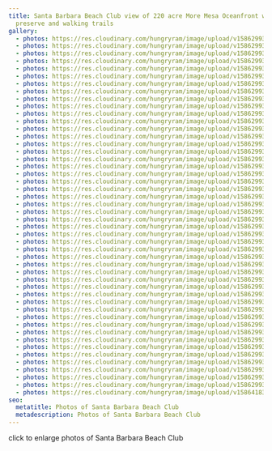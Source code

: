 ```yaml
---
title: Santa Barbara Beach Club view of 220 acre More Mesa Oceanfront wild life
  preserve and walking trails
gallery:
  - photos: https://res.cloudinary.com/hungryram/image/upload/v1586299331/01_Home_View_2_SBBC_vcyljz.jpg
  - photos: https://res.cloudinary.com/hungryram/image/upload/v1586299331/02_Ocean_View_SBBC_chtjkh.jpg
  - photos: https://res.cloudinary.com/hungryram/image/upload/v1586299330/2.2_Beach_Stairs_SBBC_xelve0.jpg
  - photos: https://res.cloudinary.com/hungryram/image/upload/v1586299331/2.02_SBBC_co2zjm.jpg
  - photos: https://res.cloudinary.com/hungryram/image/upload/v1586299330/02.3_Pool_Deck_4_SBBC_e0cyzd.jpg
  - photos: https://res.cloudinary.com/hungryram/image/upload/v1586299331/03_Sunrise_SBBC_lwtklr.jpg
  - photos: https://res.cloudinary.com/hungryram/image/upload/v1586299332/04_Living_Room_SBBC_skbkja.jpg
  - photos: https://res.cloudinary.com/hungryram/image/upload/v1586299332/06_Kitchen_1_SBBC_ww1pmc.jpg
  - photos: https://res.cloudinary.com/hungryram/image/upload/v1586299332/07_Kitchen_2_SBBC_ra5lfm.jpg
  - photos: https://res.cloudinary.com/hungryram/image/upload/v1586299332/08_Entertainment_Level_Entry_SBBC_bcw2h9.jpg
  - photos: https://res.cloudinary.com/hungryram/image/upload/v1586299332/09_Entertainment_Level_Aquarium_SBBC_bekzeu.jpg
  - photos: https://res.cloudinary.com/hungryram/image/upload/v1586299333/10_Entertainment_Level_Bar_View_SBBC_jreuxz.jpg
  - photos: https://res.cloudinary.com/hungryram/image/upload/v1586299332/11_Entertainment_Level_Arcade_SBBC_s3x3bn.jpg
  - photos: https://res.cloudinary.com/hungryram/image/upload/v1586299333/12_Entertainment_Level_Dining_Entry_SBBC_xduzdw.jpg
  - photos: https://res.cloudinary.com/hungryram/image/upload/v1586299333/13_Entertainment_Level_Dining_SBBC_j3cnl9.jpg
  - photos: https://res.cloudinary.com/hungryram/image/upload/v1586299333/14_Humidor_SBBC_ydzzvh.jpg
  - photos: https://res.cloudinary.com/hungryram/image/upload/v1586299333/15_Entertainment_Level_Theater_SBBC_wtfo4h.jpg
  - photos: https://res.cloudinary.com/hungryram/image/upload/v1586299334/16_Entertainment_Level_Gym_1_SBBC_h565h1.jpg
  - photos: https://res.cloudinary.com/hungryram/image/upload/v1586299335/18_Entertainment_Level_Gym_2_SBBC_cevdff.jpg
  - photos: https://res.cloudinary.com/hungryram/image/upload/v1586299334/19_Entertainment_Level_Spa_Bath_SBBC_rmwovu.jpg
  - photos: https://res.cloudinary.com/hungryram/image/upload/v1586299334/20_Circular_Stairs_SBBC_cawn83.jpg
  - photos: https://res.cloudinary.com/hungryram/image/upload/v1586299334/21_Master_Suite_1_SBBC_qsb6ol.jpg
  - photos: https://res.cloudinary.com/hungryram/image/upload/v1586299335/22_Master_Suite_2_SBBC_tsegtl.jpg
  - photos: https://res.cloudinary.com/hungryram/image/upload/v1586299335/23_Master_Bath_SBBC_beisl4.jpg
  - photos: https://res.cloudinary.com/hungryram/image/upload/v1586299335/24_Master_Shower_Bath_SBBC_tdsd1w.jpg
  - photos: https://res.cloudinary.com/hungryram/image/upload/v1586299335/25_Navigator_Suite_2_SBBC_kwxmjg.jpg
  - photos: https://res.cloudinary.com/hungryram/image/upload/v1586299336/26_Navigator_Suite_1_SBBC_qzfgl8.jpg
  - photos: https://res.cloudinary.com/hungryram/image/upload/v1586299336/27_Navigator_Guest_Suite_SBBC_pp4tml.jpg
  - photos: https://res.cloudinary.com/hungryram/image/upload/v1586299336/28_Navigator_Bath_SBBC_tx5uhv.jpg
  - photos: https://res.cloudinary.com/hungryram/image/upload/v1586299338/29_Sea_Lion_Suite_SBBC_urymkh.jpg
  - photos: https://res.cloudinary.com/hungryram/image/upload/v1586299336/30_Sea_Lion_Bath_SBBC_x0zk5u.jpg
  - photos: https://res.cloudinary.com/hungryram/image/upload/v1586299337/31_Mountain_View_Suite_SBBC_fzohus.jpg
  - photos: https://res.cloudinary.com/hungryram/image/upload/v1586299337/32_Mountain_View_Bath_SBBC_woqdid.jpg
  - photos: https://res.cloudinary.com/hungryram/image/upload/v1586299337/33_Hawaiiana_1_SBBC_agjofh.jpg
  - photos: https://res.cloudinary.com/hungryram/image/upload/v1586299338/34_Hawaiiana_2_SBBC_w4dqht.jpg
  - photos: https://res.cloudinary.com/hungryram/image/upload/v1586299338/35_Hawaiiana_3_SBBC_sbkcii.jpg
  - photos: https://res.cloudinary.com/hungryram/image/upload/v1586299338/36_Hawaiiana_Bath_SBBC_ghujnl.jpg
  - photos: https://res.cloudinary.com/hungryram/image/upload/v1586299338/37_Pool_Deck_5_SBBC_d533gq.jpg
  - photos: https://res.cloudinary.com/hungryram/image/upload/v1586299338/38_Home_View_1_SBBC_hgxmsj.jpg
  - photos: https://res.cloudinary.com/hungryram/image/upload/v1586299338/39_Pool_Deck_2_SBBC_mcxgmn.jpg
  - photos: https://res.cloudinary.com/hungryram/image/upload/v1586299339/40_Pool_Deck_3_SBBC_xxvamh.jpg
  - photos: https://res.cloudinary.com/hungryram/image/upload/v1586299339/41_Pool_Deck_5_SBBC_nmjrpk.jpg
  - photos: https://res.cloudinary.com/hungryram/image/upload/v1586299339/42_Sunset_SBBC_mzplad.jpg
  - photos: https://res.cloudinary.com/hungryram/image/upload/v1586299339/43_Sunrise_2_SBBC_xa2jj3.jpg
  - photos: https://res.cloudinary.com/hungryram/image/upload/v1586299339/43_Sunrise_2_SBBC_xa2jj3.jpg
  - photos: https://res.cloudinary.com/hungryram/image/upload/v1586299339/IMG_1465_dmaqht.jpg
  - photos: https://res.cloudinary.com/hungryram/image/upload/v1586299339/IMG_7958_c6zcje.jpg
  - photos: https://res.cloudinary.com/hungryram/image/upload/v1586418379/Tesla_Charger_SBBC_jr5odj.jpg
seo:
  metatitle: Photos of Santa Barbara Beach Club
  metadescription: Photos of Santa Barbara Beach Club
---
```

click to enlarge photos of Santa Barbara Beach Club